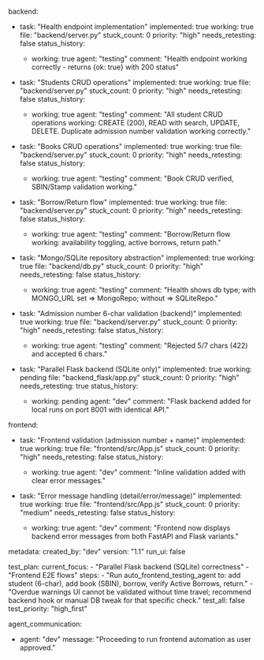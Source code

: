 backend:
  - task: "Health endpoint implementation"
    implemented: true
    working: true
    file: "backend/server.py"
    stuck_count: 0
    priority: "high"
    needs_retesting: false
    status_history:
      - working: true
        agent: "testing"
        comment: "Health endpoint working correctly - returns {ok: true} with 200 status"

  - task: "Students CRUD operations"
    implemented: true
    working: true
    file: "backend/server.py"
    stuck_count: 0
    priority: "high"
    needs_retesting: false
    status_history:
      - working: true
        agent: "testing"
        comment: "All student CRUD operations working: CREATE (200), READ with search, UPDATE, DELETE. Duplicate admission number validation working correctly."

  - task: "Books CRUD operations"
    implemented: true
    working: true
    file: "backend/server.py"
    stuck_count: 0
    priority: "high"
    needs_retesting: false
    status_history:
      - working: true
        agent: "testing"
        comment: "Book CRUD verified, SBIN/Stamp validation working."

  - task: "Borrow/Return flow"
    implemented: true
    working: true
    file: "backend/server.py"
    stuck_count: 0
    priority: "high"
    needs_retesting: false
    status_history:
      - working: true
        agent: "testing"
        comment: "Borrow/Return flow working: availability toggling, active borrows, return path."

  - task: "Mongo/SQLite repository abstraction"
    implemented: true
    working: true
    file: "backend/db.py"
    stuck_count: 0
    priority: "high"
    needs_retesting: false
    status_history:
      - working: true
        agent: "testing"
        comment: "Health shows db type; with MONGO_URL set => MongoRepo; without => SQLiteRepo."

  - task: "Admission number 6-char validation (backend)"
    implemented: true
    working: true
    file: "backend/server.py"
    stuck_count: 0
    priority: "high"
    needs_retesting: false
    status_history:
      - working: true
        agent: "testing"
        comment: "Rejected 5/7 chars (422) and accepted 6 chars."

  - task: "Parallel Flask backend (SQLite only)"
    implemented: true
    working: pending
    file: "backend_flask/app.py"
    stuck_count: 0
    priority: "high"
    needs_retesting: true
    status_history:
      - working: pending
        agent: "dev"
        comment: "Flask backend added for local runs on port 8001 with identical API."

frontend:
  - task: "Frontend validation (admission number + name)"
    implemented: true
    working: true
    file: "frontend/src/App.js"
    stuck_count: 0
    priority: "high"
    needs_retesting: false
    status_history:
      - working: true
        agent: "dev"
        comment: "Inline validation added with clear error messages."

  - task: "Error message handling (detail/error/message)"
    implemented: true
    working: true
    file: "frontend/src/App.js"
    stuck_count: 0
    priority: "medium"
    needs_retesting: false
    status_history:
      - working: true
        agent: "dev"
        comment: "Frontend now displays backend error messages from both FastAPI and Flask variants."

metadata:
  created_by: "dev"
  version: "1.1"
  run_ui: false

test_plan:
  current_focus:
    - "Parallel Flask backend (SQLite) correctness"
    - "Frontend E2E flows"
  steps:
    - "Run auto_frontend_testing_agent to: add student (6-char), add book (SBIN), borrow, verify Active Borrows, return."
    - "Overdue warnings UI cannot be validated without time travel; recommend backend hook or manual DB tweak for that specific check."
  test_all: false
  test_priority: "high_first"

agent_communication:
  - agent: "dev"
    message: "Proceeding to run frontend automation as user approved."